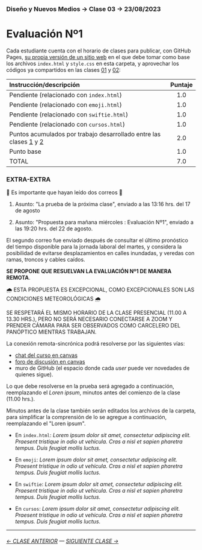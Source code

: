 ### Diseño y Nuevos Medios → Clase 03 → 23/08/2023

# Evaluación Nº1

Cada estudiante cuenta con el horario de clases para publicar, con GitHub Pages, [su propia versión de un sitio web](https://profesorfaco.github.io/dno037-2023-2/clase-03/) en el que debe tomar como base los archivos `index.html` y `style.css` en esta carpeta, y aprovechar los códigos ya compartidos en las clases [01](https://github.com/profesorfaco/dno037-2023-2/tree/main/clase-01) y [02](https://github.com/profesorfaco/dno037-2023-2/tree/main/clase-02): 

| Instrucción/descripción |  Puntaje | 
|:------------------------|:--------:|
| Pendiente (relacionado con `index.html`) | 1.0 |
| Pendiente (relacionado con `emoji.html`) | 1.0 |
| Pendiente (relacionado con `swiftie.html`) | 1.0 |
| Pendiente (relacionado con `cursos.html`) | 1.0 |
| Puntos acumulados por trabajo desarrollado entre las clases [1](https://github.com/profesorfaco/dno037-2023-2/tree/main/clase-01) y [2](https://github.com/profesorfaco/dno037-2023-2/tree/main/clase-02) | 2.0 |
| Punto base | 1.0 |
| TOTAL  | 7.0 |

### EXTRA-EXTRA

:rotating_light: Es importante que hayan leído dos correos :rotating_light:

1. Asunto: "La prueba de la próxima clase", enviado a las 13:16 hrs. del 17 de agosto

2. Asunto: "Propuesta para mañana miércoles : Evaluación Nº1", enviado a las 19:20 hrs. del 22 de agosto. 

El segundo correo fue enviado después de consultar el último pronóstico del tiempo disponible para la jornada laboral del martes, y considera la posibilidad de evitarse desplazamientos en calles inundadas, y veredas con ramas, troncos y cables caídos. 

**SE PROPONE QUE RESUELVAN LA EVALUACIÓN Nº1 DE MANERA REMOTA**. 

:cloud_with_rain: ESTA PROPUESTA ES EXCEPCIONAL, COMO EXCEPCIONALES SON LAS CONDICIONES METEOROLÓGICAS :cloud_with_rain:

SE RESPETARÁ EL MISMO HORARIO DE LA CLASE PRESENCIAL (11.00 A 13.30 HRS.), PERO NO SERÁ NECESARIO CONECTARSE A ZOOM Y PRENDER CÁMARA PARA SER OBSERVADOS COMO CARCELERO DEL PANÓPTICO MIENTRAS TRABAJAN.

La conexión remota-sincrónica podrá resolverse por las siguientes vías: 

- [chat del curso en canvas](https://cursos.canvas.uc.cl/courses/66086/external_tools/44)
- [foro de discusión en canvas](https://cursos.canvas.uc.cl/courses/66086/discussion_topics/666566)
- muro de GitHub (el espacio donde cada *user* puede ver novedades de quienes sigue).

Lo que debe resolverse en la prueba será agregado a continuación, reemplazando el *Loren ipsum*, minutos antes del comienzo de la clase (11.00 hrs.). 

Minutos antes de la clase también serán editados los archivos de la carpeta, para simplificar la comprensión de lo se agregue a continuación, reemplazando el "Loren ipsum".

- En `index.html`: *Lorem ipsum dolor sit amet, consectetur adipiscing elit. Praesent tristique in odio ut vehicula. Cras a nisl et sapien pharetra tempus. Duis feugiat mollis luctus*. 

- En `emoji`: *Lorem ipsum dolor sit amet, consectetur adipiscing elit. Praesent tristique in odio ut vehicula. Cras a nisl et sapien pharetra tempus. Duis feugiat mollis luctus*. 

- En `‌swiftie`: *Lorem ipsum dolor sit amet, consectetur adipiscing elit. Praesent tristique in odio ut vehicula. Cras a nisl et sapien pharetra tempus. Duis feugiat mollis luctus*. 

- En `‌cursos`: *Lorem ipsum dolor sit amet, consectetur adipiscing elit. Praesent tristique in odio ut vehicula. Cras a nisl et sapien pharetra tempus. Duis feugiat mollis luctus*. 

- - - - - - - 

###### [← CLASE ANTERIOR](https://github.com/profesorfaco/dno037-2023-2/tree/main/clase-02) — [SIGUIENTE CLASE →](https://github.com/profesorfaco/dno037-2023-2/tree/main/clase-04)

